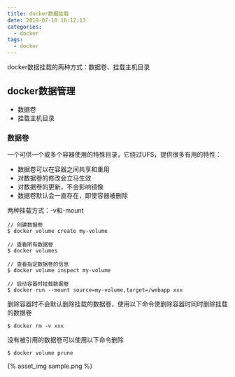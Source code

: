 ```yaml
---
title: docker数据挂载
date: 2019-07-10 16:12:13
categories:
  - docker
tags:
  - docker
---
```

docker数据挂载的两种方式：数据卷、挂载主机目录
<!-- more -->
## docker数据管理
- 数据卷
- 挂载主机目录

### 数据卷
一个可供一个或多个容器使用的特殊目录，它绕过UFS，提供很多有用的特性：
- 数据卷可以在容器之间共享和重用
- 对数据卷的修改会立马生效
- 对数据卷的更新，不会影响镜像
- 数据卷默认会一直存在，即使容器被删除

两种挂载方式：-v和-mount

```
// 创建数据卷
$ docker volume create my-volume

// 查看所有数据卷
$ docker volumes

// 查看指定数据卷的信息
$ docker volume inspect my-volume

// 启动容器时挂载数据卷
$ docker run --mount source=my-volume,target=/webapp xxx
```

删除容器时不会默认删除挂载的数据卷，使用以下命令使删除容器时同时删除挂载的数据卷
```
$ docker rm -v xxx
```

没有被引用的数据卷可以使用以下命令删除
```
$ docker volume prune
```

{% asset_img sample.png %}
